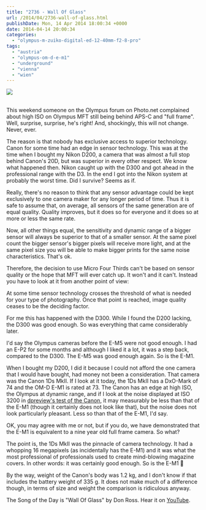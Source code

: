 ```yaml
---
title: "2736 - Wall Of Glass"
url: /2014/04/2736-wall-of-glass.html
publishDate: Mon, 14 Apr 2014 18:00:34 +0000
date: 2014-04-14 20:00:34
categories: 
  - "olympus-m-zuiko-digital-ed-12-40mm-f2-8-pro"
tags: 
  - "austria"
  - "olympus-om-d-e-m1"
  - "underground"
  - "vienna"
  - "wien"
---
```

<div class="container">
<div class="center"><a target="_blank" href="https://d25zfm9zpd7gm5.cloudfront.net/1200x1200/2014/20140409_161917_lr.jpg"><img src="https://d25zfm9zpd7gm5.cloudfront.net/0600x0600/2014/20140409_161917_lr.jpg" /></a></div>
</div>
<br />

This weekend someone on the Olympus forum on Photo.net complained about high ISO on Olympus MFT still being behind APS-C and "full frame". Well, surprise, surprise, he's right! And, shockingly, this will not change. Never, ever.

The reason is that nobody has exclusive access to superior technology. Canon for some time had an edge in sensor technology. This was at the time when I bought my Nikon D200, a camera that was almost a full stop behind Canon's 20D, but was superior in every other respect. We know what happened then. Nikon caught up with the D300 and got ahead in the professional range with the D3. In the end I got into the Nikon system at probably the worst time. Did I survive? Seems as if.

Really, there's no reason to think that any sensor advantage could be kept exclusively to one camera maker for any longer period of time. Thus it is safe to assume that, on average, all sensors of the same generation are of equal quality. Quality improves, but it does so for everyone and it does so at more or less the same rate.

Now, all other things equal, the sensitivity and dynamic range of a bigger sensor will always be superior to that of a smaller sensor. At the same pixel count the bigger sensor's bigger pixels will receive more light, and at the same pixel size you will be able to make bigger prints for the same noise characteristics. That's ok.

Therefore, the decision to use Micro Four Thirds can't be based on sensor quality or the hope that MFT will ever catch up. It won't and it can't. Instead you have to look at it from another point of view:

At some time sensor technology crosses the threshold of what is needed for your type of photography. Once that point is reached, image quality ceases to be the deciding factor.

For me this has happened with the D300. While I found the D200 lacking, the D300 was good enough. So was everything that came considerably later.

I'd say the Olympus cameras before the E-M5 were not good enough. I had an E-P2 for some months and although I liked it a lot, it was a step back, compared to the D300. The E-M5 was good enough again. So is the E-M1.

When I bought my D200, I did it because I could not afford the one camera that I would have bought, had money not been a consideration. That camera was the Canon 1Ds MkII. If I look at it today, the 1Ds MkII has a DxO-Mark of 74 and the OM-D E-M1 is rated at 73. The Canon has an edge at high ISO, the Olympus at dynamic range, and if I look at the noise displayed at ISO 3200 in <a href="http://www.dpreview.com/reviews/canoneos1dsmkii/19" target="_blank">dpreview's test of the Canon</a>, it may measurably be less than that of the E-M1 (though it certainly does not look like that), but the noise does not look particularly pleasant. Less so than that of the E-M1, I'd say.

OK, you may agree with me or not, but if you do, we have demonstrated that the E-M1 is equivalent to a nine year old full frame camera. So what?

The point is, the 1Ds MkII was the pinnacle of camera technology. It had a whopping 16 megapixels (as incidentally has the E-M1) and it was what the most professional of professionals used to create mind-blowing magazine covers. In other words: it was certainly good enough. So is the E-M1 🙂

By the way, weight of the Canon's body was 1.2 kg, and I don't know if that includes the battery weight of 335 g. It does not make much of a difference though, in terms of size and weight the comparison is ridiculous anyway.

The Song of the Day is "Wall Of Glass" by Don Ross. Hear it on <a href="https://www.youtube.com/watch?v=JA6HkrJOg4Y" target="_blank">YouTube</a>.
